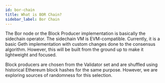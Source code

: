 ```yaml
---
id: bor-chain
title: What is BOR Chain?
sidebar_label: Bor Chain
---
```


The Bor node or the Block Producer implementation is basically the sidechain operator. The sidechain VM is EVM-compatible. Currently, it is a basic Geth implementation with custom changes done to the consensus algorithm. However, this will be built from the ground up to make it lightweight and focused.

Block producers are chosen from the Validator set and are shuffled using historical Ethereum block hashes for the same purpose. However, we are exploring sources of randomness for this selection.